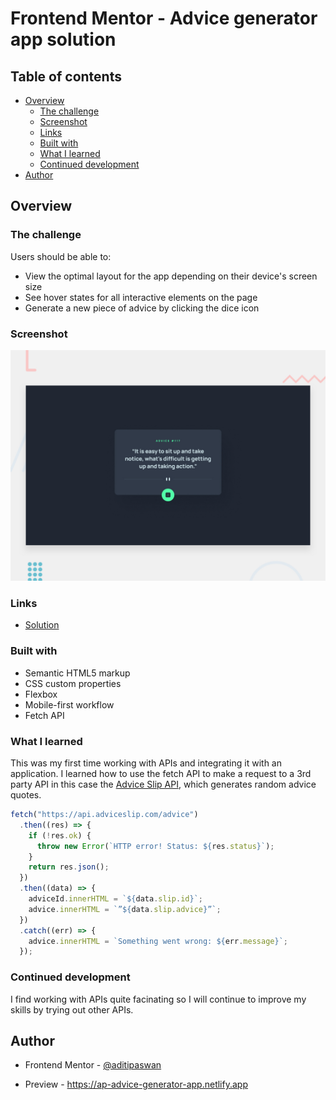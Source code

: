 # Frontend Mentor - Advice generator app solution

## Table of contents

- [Overview](#overview)
  - [The challenge](#the-challenge)
  - [Screenshot](#screenshot)
  - [Links](#links)
  - [Built with](#built-with)
  - [What I learned](#what-i-learned)
  - [Continued development](#continued-development)
- [Author](#author)

## Overview

### The challenge

Users should be able to:

- View the optimal layout for the app depending on their device's screen size
- See hover states for all interactive elements on the page
- Generate a new piece of advice by clicking the dice icon

### Screenshot

![](./design/desktop-preview.jpg)

### Links

- [Solution](https://github.com/aditipaswan/Advice-generator-app)
  

### Built with

- Semantic HTML5 markup
- CSS custom properties
- Flexbox
- Mobile-first workflow
- Fetch API

### What I learned

This was my first time working with APIs and integrating it with an application. I learned how to use the fetch API to make a request to a 3rd party API in this case the [Advice Slip API](https://api.adviceslip.com/), which generates random advice quotes.

```js
fetch("https://api.adviceslip.com/advice")
  .then((res) => {
    if (!res.ok) {
      throw new Error(`HTTP error! Status: ${res.status}`);
    }
    return res.json();
  })
  .then((data) => {
    adviceId.innerHTML = `${data.slip.id}`;
    advice.innerHTML = `”${data.slip.advice}”`;
  })
  .catch((err) => {
    advice.innerHTML = `Something went wrong: ${err.message}`;
  });
```

### Continued development

I find working with APIs quite facinating so I will continue to improve my skills by trying out other APIs.

## Author

- Frontend Mentor - [@aditipaswan](https://www.frontendmentor.io/profile/aditipaswan)

- Preview - https://ap-advice-generator-app.netlify.app

